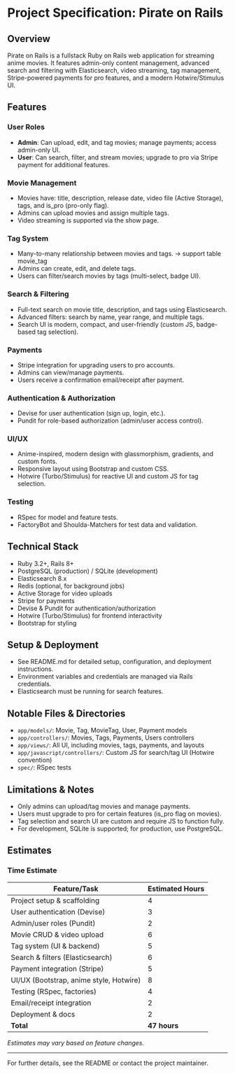 # Project Specification: Pirate on Rails

## Overview
Pirate on Rails is a fullstack Ruby on Rails web application for streaming anime movies. It features admin-only content management, advanced search and filtering with Elasticsearch, video streaming, tag management, Stripe-powered payments for pro features, and a modern Hotwire/Stimulus UI.

## Features

### User Roles
- **Admin**: Can upload, edit, and tag movies; manage payments; access admin-only UI.
- **User**: Can search, filter, and stream movies; upgrade to pro via Stripe payment for additional features.

### Movie Management
- Movies have: title, description, release date, video file (Active Storage), tags, and is_pro (pro-only flag).
- Admins can upload movies and assign multiple tags.
- Video streaming is supported via the show page.

### Tag System
- Many-to-many relationship between movies and tags. -> support table movie_tag
- Admins can create, edit, and delete tags.
- Users can filter/search movies by tags (multi-select, badge UI).

### Search & Filtering
- Full-text search on movie title, description, and tags using Elasticsearch.
- Advanced filters: search by name, year range, and multiple tags.
- Search UI is modern, compact, and user-friendly (custom JS, badge-based tag selection).

### Payments
- Stripe integration for upgrading users to pro accounts.
- Admins can view/manage payments.
- Users receive a confirmation email/receipt after payment.

### Authentication & Authorization
- Devise for user authentication (sign up, login, etc.).
- Pundit for role-based authorization (admin/user access control).

### UI/UX
- Anime-inspired, modern design with glassmorphism, gradients, and custom fonts.
- Responsive layout using Bootstrap and custom CSS.
- Hotwire (Turbo/Stimulus) for reactive UI and custom JS for tag selection.

### Testing
- RSpec for model and feature tests.
- FactoryBot and Shoulda-Matchers for test data and validation.

## Technical Stack
- Ruby 3.2+, Rails 8+
- PostgreSQL (production) / SQLite (development)
- Elasticsearch 8.x
- Redis (optional, for background jobs)
- Active Storage for video uploads
- Stripe for payments
- Devise & Pundit for authentication/authorization
- Hotwire (Turbo/Stimulus) for frontend interactivity
- Bootstrap for styling

## Setup & Deployment
- See README.md for detailed setup, configuration, and deployment instructions.
- Environment variables and credentials are managed via Rails credentials.
- Elasticsearch must be running for search features.

## Notable Files & Directories
- `app/models/`: Movie, Tag, MovieTag, User, Payment models
- `app/controllers/`: Movies, Tags, Payments, Users controllers
- `app/views/`: All UI, including movies, tags, payments, and layouts
- `app/javascript/controllers/`: Custom JS for search/tag UI (Hotwire convention)
- `spec/`: RSpec tests

## Limitations & Notes
- Only admins can upload/tag movies and manage payments.
- Users must upgrade to pro for certain features (is_pro flag on movies).
- Tag selection and search UI are custom and require JS to function fully.
- For development, SQLite is supported; for production, use PostgreSQL.

## Estimates

### Time Estimate 

| Feature/Task                | Estimated Hours |
|-----------------------------|-----------------|
| Project setup & scaffolding | 4               |
| User authentication (Devise)| 3               |
| Admin/user roles (Pundit)   | 2               |
| Movie CRUD & video upload   | 6               |
| Tag system (UI & backend)   | 5               |
| Search & filters (Elasticsearch) | 6         |
| Payment integration (Stripe)| 5               |
| UI/UX (Bootstrap, anime style, Hotwire) | 8   |
| Testing (RSpec, factories)  | 4               |
| Email/receipt integration   | 2               |
| Deployment & docs           | 2               |
| **Total**                   | **47 hours**    |

*Estimates may vary based on feature changes.*

---
For further details, see the README or contact the project maintainer.
